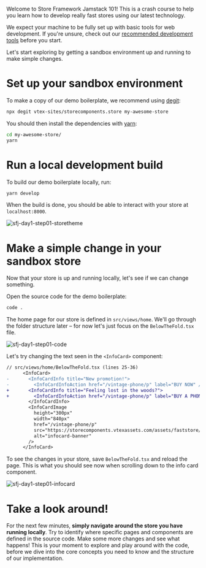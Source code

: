 Welcome to Store Framework Jamstack 101! This is a crash course to help you learn how to develop really fast stores using our latest technology. 

We expect your machine to be fully set up with basic tools for web development. If you're unsure, check out our [recommended development tools](https://learn.vtex.com/page/setting-up-your-environment) before you start.

Let's start exploring by getting a sandbox environment up and running to make simple changes.

# Set up your sandbox environment

To make a copy of our demo boilerplate, we recommend using [degit](https://github.com/Rich-Harris/degit):

```zsh
npx degit vtex-sites/storecomponents.store my-awesome-store
```

You should then install the dependencies with [yarn](https://yarnpkg.com/):

```zsh
cd my-awesome-store/
yarn
```

# Run a local development build

To build our demo boilerplate locally, run:

```zsh
yarn develop
```

When the build is done, you should be able to interact with your store at `localhost:8000`.

![sfj-day1-step01-storetheme](https://drive.google.com/uc?id=1BApMkQ1DcjxhifAE_xUd5zzXHIVjr4RG)

# Make a simple change in your sandbox store

Now that your store is up and running locally, let's see if we can change something.

Open the source code for the demo boilerplate:

```zsh
code .
```

The home page for our store is defined in `src/views/home`. We'll go through the folder structure later – for now let's just focus on the `BelowTheFold.tsx` file.

![sfj-day1-step01-code](https://drive.google.com/uc?id=1m-l0e38CR9g3YNw46dZfS-pQIlRJkzbr)

Let's try changing the text seen in the `<InfoCard>` component:

```diff
// src/views/home/BelowTheFold.tsx (lines 25-36)
      <InfoCard>
-       <InfoCardInfo title="New promotion!">
-         <InfoCardInfoAction href="/vintage-phone/p" label="BUY NOW" />
+       <InfoCardInfo title="Feeling lost in the woods?">
+         <InfoCardInfoAction href="/vintage-phone/p" label="BUY A PHONE" />
        </InfoCardInfo>
        <InfoCardImage
          height="300px"
          width="840px"
          href="/vintage-phone/p"
          src="https://storecomponents.vtexassets.com/assets/faststore/images/banner-infocard2___3f284742ba9ede3826bc0721f0789694.png?height=300&aspect=true"
          alt="infocard-banner"
        />
      </InfoCard>
```

To see the changes in your store, save `BelowTheFold.tsx` and reload the page. This is what you should see now when scrolling down to the info card component.

![sfj-day1-step01-infocard](https://drive.google.com/uc?id=1zmFnmNsm-s57ktUwzMAPgF_D42jsWq4T)

# Take a look around!

For the next few minutes, **simply navigate around the store you have running locally**. Try to identify where specific pages and components are defined in the source code. Make some more changes and see what happens! This is your moment to explore and play around with the code, before we dive into the core concepts you need to know and the structure of our implementation.